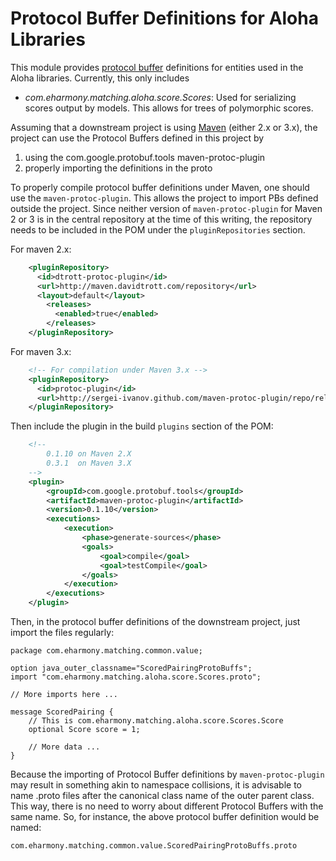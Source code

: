 # Protocol Buffer Definitions for Aloha Libraries #

This module provides [protocol buffer](http://code.google.com/p/protobuf/) definitions for entities used in the Aloha libraries.  Currently, this only includes

*  _com.eharmony.matching.aloha.score.Scores_: Used for serializing scores output by models.  This allows for trees of polymorphic scores.

Assuming that a downstream project is using [Maven](http://maven.apache.org/) (either 2.x or 3.x), the project can use
the Protocol Buffers defined in this project by

1. using the com.google.protobuf.tools maven-protoc-plugin
1. properly importing the definitions in the proto

To properly compile protocol buffer definitions under Maven, one should use the `maven-protoc-plugin`.  This allows the
project to import PBs defined outside the project.  Since neither version of `maven-protoc-plugin` for Maven 2 or 3 is
in the central repository at the time of this writing, the repository needs to be included in the POM under the
`pluginRepositories` section.

For maven 2.x:

```xml
    <pluginRepository>
      <id>dtrott-protoc-plugin</id>
      <url>http://maven.davidtrott.com/repository</url>
      <layout>default</layout>
        <releases>
          <enabled>true</enabled>
        </releases>
    </pluginRepository>
```

For maven 3.x:

```xml
    <!-- For compilation under Maven 3.x -->
    <pluginRepository>
      <id>protoc-plugin</id>
      <url>http://sergei-ivanov.github.com/maven-protoc-plugin/repo/releases/</url>
    </pluginRepository>
```

Then include the plugin in the build `plugins` section of the POM:

```xml
    <!--
        0.1.10 on Maven 2.X
        0.3.1  on Maven 3.X
    -->
    <plugin>
        <groupId>com.google.protobuf.tools</groupId>
        <artifactId>maven-protoc-plugin</artifactId>
        <version>0.1.10</version>
        <executions>
            <execution>
                <phase>generate-sources</phase>
                <goals>
                    <goal>compile</goal>
                    <goal>testCompile</goal>
                </goals>
            </execution>
        </executions>
    </plugin>
```

Then, in the protocol buffer definitions of the downstream project, just import the files regularly:

    package com.eharmony.matching.common.value;

    option java_outer_classname="ScoredPairingProtoBuffs";
    import "com.eharmony.matching.aloha.score.Scores.proto";

    // More imports here ...

    message ScoredPairing {
        // This is com.eharmony.matching.aloha.score.Scores.Score
        optional Score score = 1;

        // More data ...
    }

Because the importing of Protocol Buffer definitions by `maven-protoc-plugin` may result in something akin to
namespace collisions, it is advisable to name .proto files after the canonical class name of the outer parent class.
This way, there is no need to worry about different Protocol Buffers with the same name.  So, for instance, the above
protocol buffer definition would be named:

`com.eharmony.matching.common.value.ScoredPairingProtoBuffs.proto`

